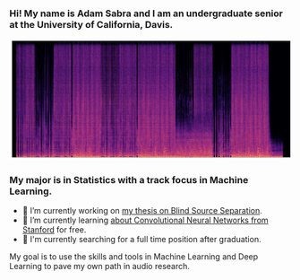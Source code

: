 ### Hi! My name is Adam Sabra and I am an undergraduate senior at the University of California, Davis.
![](index.png)
### My major is in Statistics with a track focus in Machine Learning.



- 🔭 I’m currently working on [my thesis on Blind Source Separation](https://github.com/theadamsabra/Audio-Source-Separation-Undergraduate-Thesis).
- 🌱 I’m currently learning [about Convolutional Neural Networks from Stanford](https://www.youtube.com/playlist?list=PL3FW7Lu3i5JvHM8ljYj-zLfQRF3EO8sYv) for free.
- 💼 I'm currently searching for a full time position after graduation.

My goal is to use the skills and tools in Machine Learning and Deep Learning to pave my own path in audio research.
